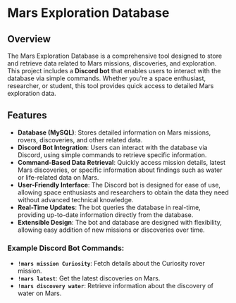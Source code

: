 # Mars Exploration Database

## Overview
The Mars Exploration Database is a comprehensive tool designed to store and retrieve data related to Mars missions, discoveries, and exploration. This project includes a **Discord bot** that enables users to interact with the database via simple commands. Whether you're a space enthusiast, researcher, or student, this tool provides quick access to detailed Mars exploration data.

## Features

- **Database (MySQL)**: Stores detailed information on Mars missions, rovers, discoveries, and other related data.
- **Discord Bot Integration**: Users can interact with the database via Discord, using simple commands to retrieve specific information.
- **Command-Based Data Retrieval**: Quickly access mission details, latest Mars discoveries, or specific information about findings such as water or life-related data on Mars.
- **User-Friendly Interface**: The Discord bot is designed for ease of use, allowing space enthusiasts and researchers to obtain the data they need without advanced technical knowledge.
- **Real-Time Updates**: The bot queries the database in real-time, providing up-to-date information directly from the database.
- **Extensible Design**: The bot and database are designed with flexibility, allowing easy addition of new missions or discoveries over time.

### Example Discord Bot Commands:
- **`!mars mission Curiosity`**: Fetch details about the Curiosity rover mission.
- **`!mars latest`**: Get the latest discoveries on Mars.
- **`!mars discovery water`**: Retrieve information about the discovery of water on Mars.

